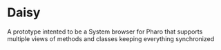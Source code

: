 # Daisy

A prototype intented to be a System browser for Pharo that supports multiple views of methods and classes keeping everything synchronized
